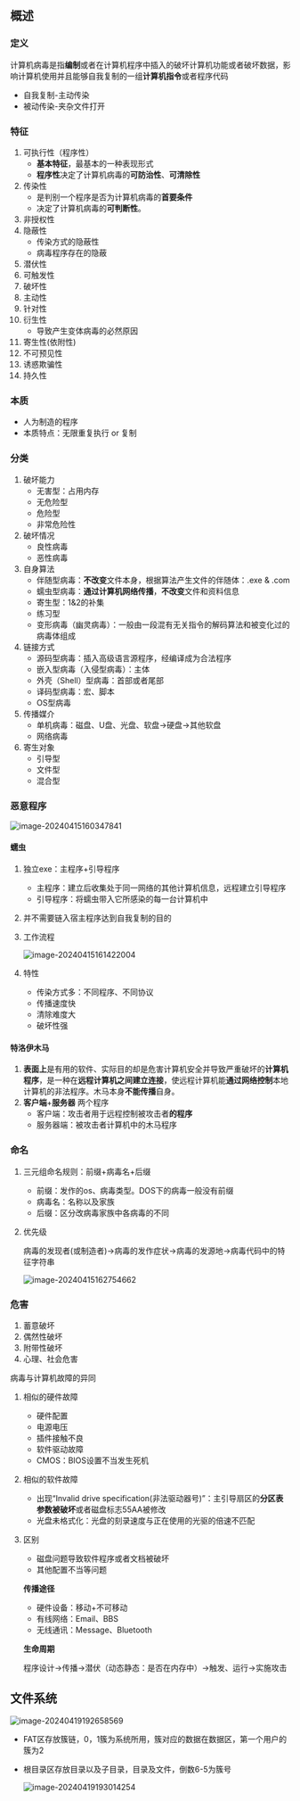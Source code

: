 ## 概述

### 定义

计算机病毒是指**编制**或者在计算机程序中插入的破坏计算机功能或者破坏数据，影响计算机使用并且能够自我复制的一组**计算机指令**或者程序代码

- 自我复制-主动传染
- 被动传染-夹杂文件打开

### 特征

1. 可执行性（程序性）
   - **基本特征**，最基本的一种表现形式
   - **程序性**决定了计算机病毒的**可防治性**、**可清除性**
2. 传染性
   - 是判别一个程序是否为计算机病毒的**首要条件**
   - 决定了计算机病毒的**可判断性**。
3. 非授权性
4. 隐蔽性
   - 传染方式的隐蔽性
   - 病毒程序存在的隐蔽
5. 潜伏性
6. 可触发性
7. 破坏性
8. 主动性
9. 针对性
10. 衍生性
    - 导致产生变体病毒的必然原因
11. 寄生性(依附性)
12. 不可预见性
13. 诱惑欺骗性
14. 持久性

### 本质

- 人为制造的程序
- 本质特点：无限重复执行 or 复制

### 分类

1. 破坏能力
   - 无害型：占用内存
   - 无危险型
   - 危险型
   - 非常危险性
2. 破坏情况
   - 良性病毒
   - 恶性病毒
3. 自身算法
   - 伴随型病毒：**不改变**文件本身，根据算法产生文件的伴随体：.exe & .com
   - 蠕虫型病毒：**通过计算机网络传播**，**不改变**文件和资料信息
   - 寄生型：1&2的补集
   - 练习型
   - 变形病毒（幽灵病毒）：一般由一段混有无关指令的解码算法和被变化过的病毒体组成
4. 链接方式
   - 源码型病毒：插入高级语言源程序，经编译成为合法程序
   - 嵌入型病毒（入侵型病毒）：主体
   - 外壳（Shell）型病毒：首部或者尾部
   - 译码型病毒：宏、脚本
   - OS型病毒
5. 传播媒介
   - 单机病毒：磁盘、U盘、光盘、软盘->硬盘->其他软盘
   - 网络病毒
6. 寄生对象
   - 引导型
   - 文件型
   - 混合型

### 恶意程序

![image-20240415160347841](https://s2.loli.net/2024/04/15/BvTWR3Y6y7Ucfhi.png)

#### 蠕虫

1. 独立exe：主程序+引导程序

   - 主程序：建立后收集处于同一网络的其他计算机信息，远程建立引导程序
   - 引导程序：将蠕虫带入它所感染的每一台计算机中

2. 并不需要链入宿主程序达到自我复制的目的

3. 工作流程

   ![image-20240415161422004](https://s2.loli.net/2024/04/15/JCGL5bfEostKXwr.png)

4. 特性

   - 传染方式多：不同程序、不同协议
   - 传播速度快
   - 清除难度大
   - 破坏性强

#### 特洛伊木马

1. **表面上**是有用的软件、实际目的却是危害计算机安全并导致严重破坏的**计算机程序**，是一种在**远程计算机之间建立连接**，使远程计算机能**通过网络控制**本地计算机的非法程序。木马本身**不能传播**自身。
2. **客户端**+**服务器**  两个程序
   - 客户端：攻击者用于远程控制被攻击者**的程序**
   - 服务器端：被攻击者计算机中的木马程序

### 命名

1. 三元组命名规则：前缀+病毒名+后缀

   - 前缀：发作的os、病毒类型。DOS下的病毒一般没有前缀
   - 病毒名：名称以及家族
   - 后缀：区分改病毒家族中各病毒的不同

2. 优先级

   病毒的发现者(或制造者)→病毒的发作症状→病毒的发源地→病毒代码中的特征字符串

   ![image-20240415162754662](https://s2.loli.net/2024/04/15/pGjyda74rTOx3LM.png)

### 危害

1. 蓄意破坏
2. 偶然性破坏
3. 附带性破坏
4. 心理、社会危害

病毒与计算机故障的异同

1. 相似的硬件故障

   - 硬件配置
   - 电源电压
   - 插件接触不良
   - 软件驱动故障
   - CMOS：BIOS设置不当发生死机

2. 相似的软件故障

   - 出现“Invalid drive specification(非法驱动器号)”：主引导扇区的**分区表参数被破坏**或者磁盘标志55AA被修改
   - 光盘未格式化：光盘的刻录速度与正在使用的光驱的倍速不匹配

3. 区别

   - 磁盘问题导致软件程序或者文档被破坏
   - 其他配置不当等问题

   **传播途径**

   - 硬件设备：移动+不可移动
   - 有线网络：Email、BBS
   - 无线通讯：Message、Bluetooth

   **生命周期**

   ​	程序设计→传播→潜伏（动态静态：是否在内存中）→触发、运行→实施攻击

## 文件系统

![image-20240419192658569](https://s2.loli.net/2024/04/19/231PgKzGJMHl8TR.png)

- FAT区存放簇链，0，1簇为系统所用，簇对应的数据在数据区，第一个用户的簇为2

- 根目录区存放目录以及子目录，目录及文件，倒数6-5为簇号

  ![image-20240419193014254](https://s2.loli.net/2024/04/19/1QbSLgijWhM8ItY.png)